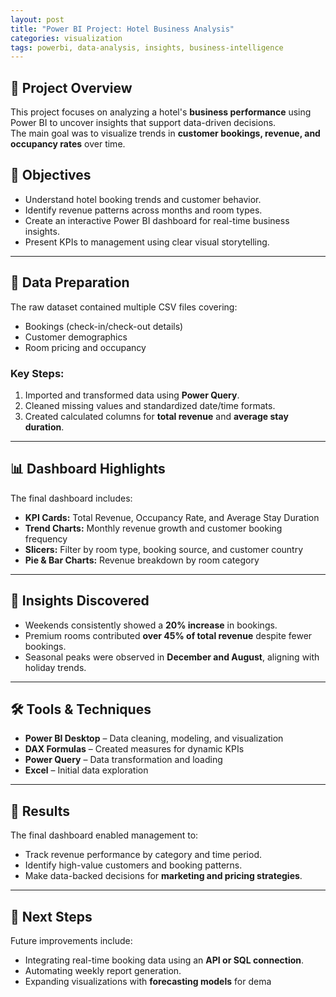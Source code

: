 ```yaml
---
layout: post
title: "Power BI Project: Hotel Business Analysis"
categories: visualization
tags: powerbi, data-analysis, insights, business-intelligence
---
```



## 🏨 Project Overview

This project focuses on analyzing a hotel's **business performance** using Power BI to uncover insights that support data-driven decisions.  
The main goal was to visualize trends in **customer bookings, revenue, and occupancy rates** over time.


## 🎯 Objectives

- Understand hotel booking trends and customer behavior.  
- Identify revenue patterns across months and room types.  
- Create an interactive Power BI dashboard for real-time business insights.  
- Present KPIs to management using clear visual storytelling.

---

## 🧹 Data Preparation

The raw dataset contained multiple CSV files covering:
- Bookings (check-in/check-out details)
- Customer demographics
- Room pricing and occupancy

### Key Steps:
1. Imported and transformed data using **Power Query**.  
2. Cleaned missing values and standardized date/time formats.  
3. Created calculated columns for **total revenue** and **average stay duration**.

---

## 📊 Dashboard Highlights

The final dashboard includes:
- **KPI Cards:** Total Revenue, Occupancy Rate, and Average Stay Duration  
- **Trend Charts:** Monthly revenue growth and customer booking frequency  
- **Slicers:** Filter by room type, booking source, and customer country  
- **Pie & Bar Charts:** Revenue breakdown by room category  

---

## 🧠 Insights Discovered

- Weekends consistently showed a **20% increase** in bookings.  
- Premium rooms contributed **over 45% of total revenue** despite fewer bookings.  
- Seasonal peaks were observed in **December and August**, aligning with holiday trends.

---

## 🛠 Tools & Techniques

- **Power BI Desktop** – Data cleaning, modeling, and visualization  
- **DAX Formulas** – Created measures for dynamic KPIs  
- **Power Query** – Data transformation and loading  
- **Excel** – Initial data exploration  

---

## 📁 Results

The final dashboard enabled management to:
- Track revenue performance by category and time period.  
- Identify high-value customers and booking patterns.  
- Make data-backed decisions for **marketing and pricing strategies**.

---

## 🚀 Next Steps

Future improvements include:
- Integrating real-time booking data using an **API or SQL connection**.  
- Automating weekly report generation.  
- Expanding visualizations with **forecasting models** for dema
